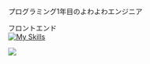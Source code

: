 <p>プログラミング1年目のよわよわエンジニア</p>

フロントエンド<br/>
[![My Skills](https://skillicons.dev/icons?i=css,html,js,ts,react,nodejs,nextjs,tailwind)](https://skillicons.dev)

![](https://github-readme-stats.vercel.app/api/top-langs?username=Hau7a&show_icons=true&locale=en&layout=compact)





<!--
**Hau7a/Hau7a** is a ✨ _special_ ✨ repository because its `README.md` (this file) appears on your GitHub profile.

Here are some ideas to get you started:

- 🔭 I’m currently working on ...
- 🌱 I’m currently learning ...
- 👯 I’m looking to collaborate on ...
- 🤔 I’m looking for help with ...
- 💬 Ask me about ...
- 📫 How to reach me: ...
- 😄 Pronouns: ...
- ⚡ Fun fact: ...
-->
